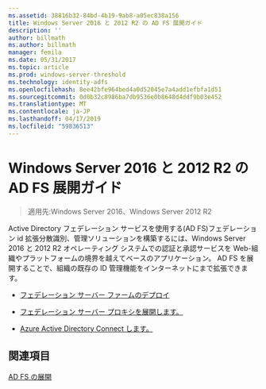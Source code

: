 ```yaml
---
ms.assetid: 38816b32-84bd-4b19-9ab8-a05ec838a156
title: Windows Server 2016 と 2012 R2 の AD FS 展開ガイド
description: ''
author: billmath
ms.author: billmath
manager: femila
ms.date: 05/31/2017
ms.topic: article
ms.prod: windows-server-threshold
ms.technology: identity-adfs
ms.openlocfilehash: 8ee42bfe964bed4a0d52045e7a4add1efbfa1d51
ms.sourcegitcommit: 0d0b32c8986ba7db9536e0b8648d4ddf9b03e452
ms.translationtype: MT
ms.contentlocale: ja-JP
ms.lasthandoff: 04/17/2019
ms.locfileid: "59836513"
---
```

# <a name="windows-server-2016-and-2012-r2-ad-fs-deployment-guide"></a>Windows Server 2016 と 2012 R2 の AD FS 展開ガイド

>適用先:Windows Server 2016、Windows Server 2012 R2

Active Directory フェデレーション サービスを使用する\(AD FS\)フェデレーション id 拡張分散識別、管理ソリューションを構築するには、Windows Server 2016 と 2012 R2 オペレーティング システムでの認証と承認サービスを Web\-組織やプラットフォームの境界を越えてベースのアプリケーション。 AD FS を展開することで、組織の既存の ID 管理機能をインターネットにまで拡張できます。  
  
-   [フェデレーション サーバー ファームのデプロイ](Deploying-a-Federation-Server-Farm.md)  
  
-   [フェデレーション サーバー プロキシを展開します。](Deploying-Federation-Server-Proxies.md)  
  
-   [Azure Active Directory Connect します。](Azure-Active-Directory-Connect.md)  
  
## <a name="see-also"></a>関連項目  
[AD FS の展開](../../ad-fs/AD-FS-Deployment.md)  

  

